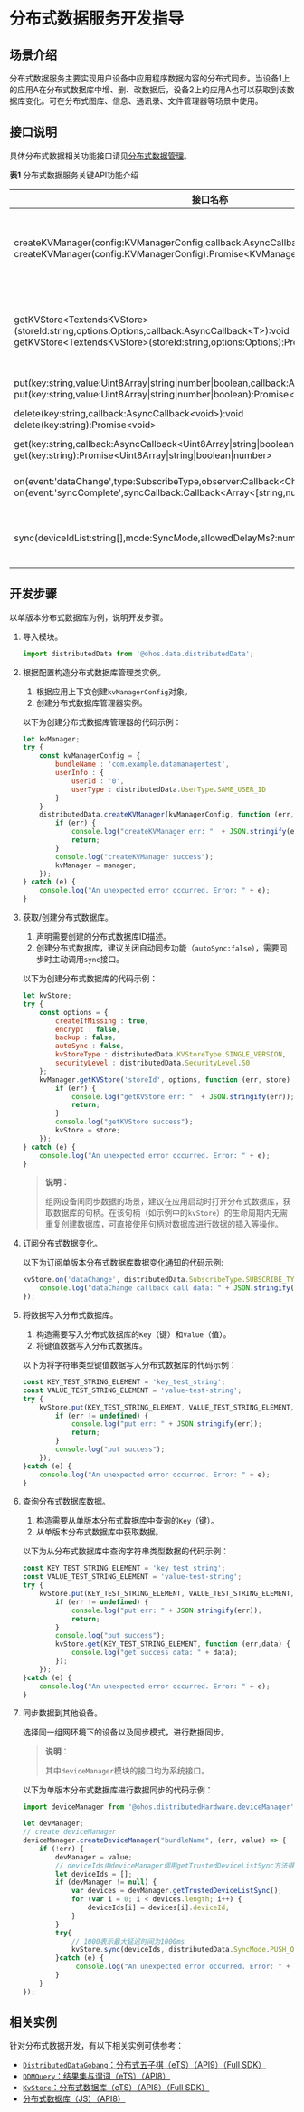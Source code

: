 # 分布式数据服务开发指导

## 场景介绍

分布式数据服务主要实现用户设备中应用程序数据内容的分布式同步。当设备1上的应用A在分布式数据库中增、删、改数据后，设备2上的应用A也可以获取到该数据库变化。可在分布式图库、信息、通讯录、文件管理器等场景中使用。


## 接口说明
具体分布式数据相关功能接口请见[分布式数据管理](../reference/apis/js-apis-distributed-data.md)。


**表1** 分布式数据服务关键API功能介绍

| 接口名称                                                     | 描述                                            |
| ------------------------------------------------------------ | ----------------------------------------------- |
| createKVManager(config:KVManagerConfig,callback:AsyncCallback&lt;KVManager&gt;):void<br/>createKVManager(config:KVManagerConfig):Promise&lt;KVManager> | 创建一个`KVManager`对象实例，用于管理数据库对象。 |
| getKVStore&lt;TextendsKVStore&gt;(storeId:string,options:Options,callback:AsyncCallback&lt;T&gt;):void<br/>getKVStore&lt;TextendsKVStore&gt;(storeId:string,options:Options):Promise&lt;T&gt; | 指定`Options`和`storeId`，创建并获取`KVStore`数据库。 |
| put(key:string,value:Uint8Array\|string\|number\|boolean,callback:AsyncCallback&lt;void&gt;):void<br/>put(key:string,value:Uint8Array\|string\|number\|boolean):Promise&lt;void> | 插入和更新数据。                                |
| delete(key:string,callback:AsyncCallback&lt;void&gt;):void<br/>delete(key:string):Promise&lt;void> | 删除数据。                                      |
| get(key:string,callback:AsyncCallback&lt;Uint8Array\|string\|boolean\|number&gt;):void<br/>get(key:string):Promise&lt;Uint8Array\|string\|boolean\|number> | 查询数据。                                      |
| on(event:'dataChange',type:SubscribeType,observer:Callback&lt;ChangeNotification&gt;):void<br/>on(event:'syncComplete',syncCallback:Callback&lt;Array&lt;[string,number]&gt;&gt;):void | 订阅数据库中数据的变化。                        |
| sync(deviceIdList:string[],mode:SyncMode,allowedDelayMs?:number):void | 在手动模式下，触发数据库同步。                  |




## 开发步骤

以单版本分布式数据库为例，说明开发步骤。

1. 导入模块。

   ```js
   import distributedData from '@ohos.data.distributedData';
   ```

2. 根据配置构造分布式数据库管理类实例。

   1. 根据应用上下文创建`kvManagerConfig`对象。
   2. 创建分布式数据库管理器实例。

   以下为创建分布式数据库管理器的代码示例：
   ```js
   let kvManager;
   try {
       const kvManagerConfig = {
           bundleName : 'com.example.datamanagertest',
           userInfo : {
               userId : '0',
               userType : distributedData.UserType.SAME_USER_ID
           }
       }
       distributedData.createKVManager(kvManagerConfig, function (err, manager) {
           if (err) {
               console.log("createKVManager err: "  + JSON.stringify(err));
               return;
           }
           console.log("createKVManager success");
           kvManager = manager;
       });
   } catch (e) {
       console.log("An unexpected error occurred. Error: " + e);
   }
   ```

3. 获取/创建分布式数据库。

   1. 声明需要创建的分布式数据库ID描述。
   2. 创建分布式数据库，建议关闭自动同步功能（`autoSync:false`），需要同步时主动调用`sync`接口。

   以下为创建分布式数据库的代码示例：
   ```js
   let kvStore;
   try {
       const options = {
           createIfMissing : true,
           encrypt : false,
           backup : false,
           autoSync : false,
           kvStoreType : distributedData.KVStoreType.SINGLE_VERSION,
           securityLevel : distributedData.SecurityLevel.S0
       };
       kvManager.getKVStore('storeId', options, function (err, store) {
           if (err) {
               console.log("getKVStore err: "  + JSON.stringify(err));
               return;
           }
           console.log("getKVStore success");
           kvStore = store;
       });
   } catch (e) {
       console.log("An unexpected error occurred. Error: " + e);
   }
   ```

   > **说明：**
   >
   > 组网设备间同步数据的场景，建议在应用启动时打开分布式数据库，获取数据库的句柄。在该句柄（如示例中的`kvStore`）的生命周期内无需重复创建数据库，可直接使用句柄对数据库进行数据的插入等操作。
   
4. 订阅分布式数据变化。

   以下为订阅单版本分布式数据库数据变化通知的代码示例:
   ```js
   kvStore.on('dataChange', distributedData.SubscribeType.SUBSCRIBE_TYPE_ALL, function (data) {
       console.log("dataChange callback call data: " + JSON.stringify(data));
   });
   ```

5. 将数据写入分布式数据库。

   1. 构造需要写入分布式数据库的`Key`（键）和`Value`（值）。
   2. 将键值数据写入分布式数据库。

   以下为将字符串类型键值数据写入分布式数据库的代码示例：

   ```js
   const KEY_TEST_STRING_ELEMENT = 'key_test_string';
   const VALUE_TEST_STRING_ELEMENT = 'value-test-string';
   try {
       kvStore.put(KEY_TEST_STRING_ELEMENT, VALUE_TEST_STRING_ELEMENT, function (err,data) {
           if (err != undefined) {
               console.log("put err: " + JSON.stringify(err));
               return;
           }
           console.log("put success");
       });
   }catch (e) {
       console.log("An unexpected error occurred. Error: " + e);
   }
   ```

6. 查询分布式数据库数据。

   1. 构造需要从单版本分布式数据库中查询的`Key`（键）。
   2. 从单版本分布式数据库中获取数据。

   以下为从分布式数据库中查询字符串类型数据的代码示例：
   ```js
   const KEY_TEST_STRING_ELEMENT = 'key_test_string';
   const VALUE_TEST_STRING_ELEMENT = 'value-test-string';
   try {
       kvStore.put(KEY_TEST_STRING_ELEMENT, VALUE_TEST_STRING_ELEMENT, function (err,data) {
           if (err != undefined) {
               console.log("put err: " + JSON.stringify(err));
               return;
           }
           console.log("put success");
           kvStore.get(KEY_TEST_STRING_ELEMENT, function (err,data) {
               console.log("get success data: " + data);
           });
       });
   }catch (e) {
       console.log("An unexpected error occurred. Error: " + e);
   }
   ```

7. 同步数据到其他设备。

   选择同一组网环境下的设备以及同步模式，进行数据同步。

   > **说明**：
   >
   > 其中`deviceManager`模块的接口均为系统接口。
   
   以下为单版本分布式数据库进行数据同步的代码示例：
   ```js
   import deviceManager from '@ohos.distributedHardware.deviceManager';
   
   let devManager;
   // create deviceManager
   deviceManager.createDeviceManager("bundleName", (err, value) => {
       if (!err) {
           devManager = value;
           // deviceIds由deviceManager调用getTrustedDeviceListSync方法得到
           let deviceIds = [];
           if (devManager != null) {
               var devices = devManager.getTrustedDeviceListSync();
               for (var i = 0; i < devices.length; i++) {
                   deviceIds[i] = devices[i].deviceId;
               }
           }
           try{
               // 1000表示最大延迟时间为1000ms
               kvStore.sync(deviceIds, distributedData.SyncMode.PUSH_ONLY, 1000);
           }catch (e) {
                console.log("An unexpected error occurred. Error: " + e);
           }
       }
   });
   ```
## 相关实例

针对分布式数据开发，有以下相关实例可供参考：

- [`DistributedDataGobang`：分布式五子棋（eTS）（API9）（Full SDK）](https://gitee.com/openharmony/applications_app_samples/tree/master/data/DistributedDataGobang)
- [`DDMQuery`：结果集与谓词（eTS）（API8）](https://gitee.com/openharmony/applications_app_samples/tree/master/data/DDMQuery)
- [`KvStore`：分布式数据库（eTS）（API8）（Full SDK）](https://gitee.com/openharmony/applications_app_samples/tree/master/data/Kvstore)
- [分布式数据库（JS）（API8）](https://gitee.com/openharmony/codelabs/tree/master/Data/JsDistributedData)